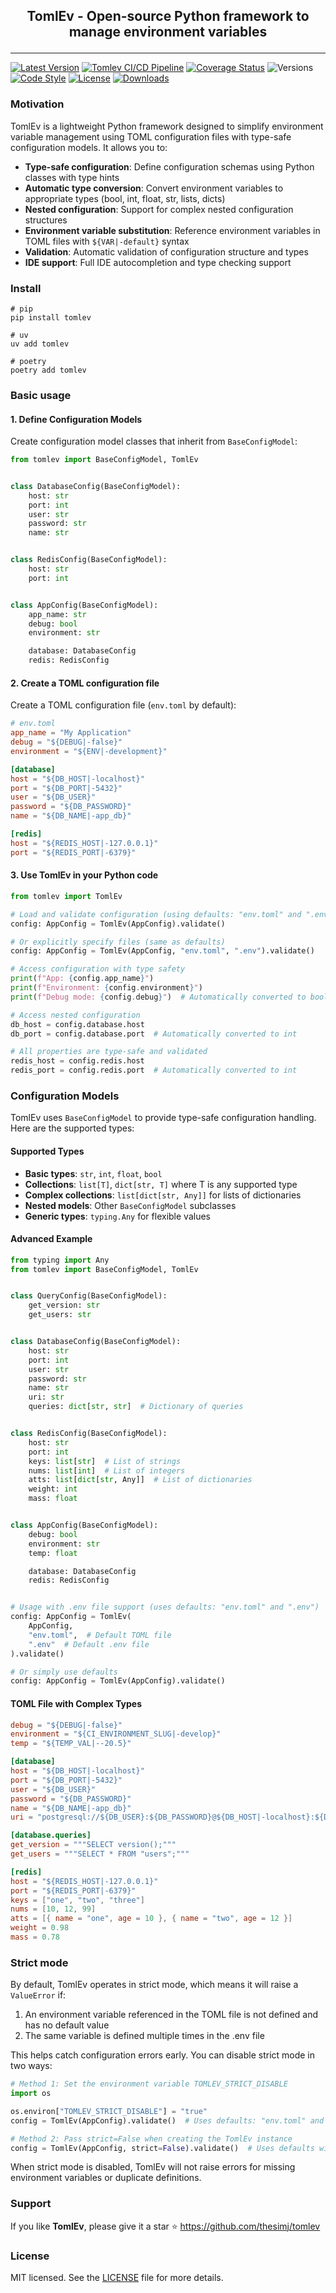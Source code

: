 <h2>
    <p style="text-align: center;">
        TomlEv - Open-source Python framework to manage environment variables
    </p>
</h2>

---
[![Latest Version](https://badgen.net/pypi/v/tomlev)](https://pypi.python.org/pypi/tomlev/)
[![Tomlev CI/CD Pipeline](https://github.com/thesimj/tomlev/actions/workflows/main.yml/badge.svg)](https://github.com/thesimj/tomlev/actions/workflows/main.yml)
[![Coverage Status](https://badgen.net/coveralls/c/github/thesimj/tomlev)](https://coveralls.io/github/thesimj/tomlev?branch=main)
![Versions](https://badgen.net/pypi/python/tomlev)
[![Code Style](https://img.shields.io/badge/code%20style-ruff-000000.svg)](https://github.com/astral-sh/ruff)
[![License](https://img.shields.io/pypi/l/tomlev.svg)](LICENSE)
[![Downloads](https://static.pepy.tech/personalized-badge/tomlev?period=total&units=international_system&left_color=black&right_color=green&left_text=Downloads)](https://pepy.tech/project/tomlev)

### Motivation

TomlEv is a lightweight Python framework designed to simplify environment variable management using TOML configuration
files with type-safe configuration models. It allows you to:

- **Type-safe configuration**: Define configuration schemas using Python classes with type hints
- **Automatic type conversion**: Convert environment variables to appropriate types (bool, int, float, str, lists,
  dicts)
- **Nested configuration**: Support for complex nested configuration structures
- **Environment variable substitution**: Reference environment variables in TOML files with `${VAR|-default}` syntax
- **Validation**: Automatic validation of configuration structure and types
- **IDE support**: Full IDE autocompletion and type checking support

### Install

```shell
# pip
pip install tomlev
```

```shell
# uv
uv add tomlev
```

```shell
# poetry
poetry add tomlev
```

### Basic usage

#### 1. Define Configuration Models

Create configuration model classes that inherit from `BaseConfigModel`:

```python
from tomlev import BaseConfigModel, TomlEv


class DatabaseConfig(BaseConfigModel):
    host: str
    port: int
    user: str
    password: str
    name: str


class RedisConfig(BaseConfigModel):
    host: str
    port: int


class AppConfig(BaseConfigModel):
    app_name: str
    debug: bool
    environment: str

    database: DatabaseConfig
    redis: RedisConfig
```

#### 2. Create a TOML configuration file

Create a TOML configuration file (`env.toml` by default):

```toml
# env.toml
app_name = "My Application"
debug = "${DEBUG|-false}"
environment = "${ENV|-development}"

[database]
host = "${DB_HOST|-localhost}"
port = "${DB_PORT|-5432}"
user = "${DB_USER}"
password = "${DB_PASSWORD}"
name = "${DB_NAME|-app_db}"

[redis]
host = "${REDIS_HOST|-127.0.0.1}"
port = "${REDIS_PORT|-6379}"
```

#### 3. Use TomlEv in your Python code

```python
from tomlev import TomlEv

# Load and validate configuration (using defaults: "env.toml" and ".env")
config: AppConfig = TomlEv(AppConfig).validate()

# Or explicitly specify files (same as defaults)
config: AppConfig = TomlEv(AppConfig, "env.toml", ".env").validate()

# Access configuration with type safety
print(f"App: {config.app_name}")
print(f"Environment: {config.environment}")
print(f"Debug mode: {config.debug}")  # Automatically converted to bool

# Access nested configuration
db_host = config.database.host
db_port = config.database.port  # Automatically converted to int

# All properties are type-safe and validated
redis_host = config.redis.host
redis_port = config.redis.port  # Automatically converted to int
```

### Configuration Models

TomlEv uses `BaseConfigModel` to provide type-safe configuration handling. Here are the supported types:

#### Supported Types

- **Basic types**: `str`, `int`, `float`, `bool`
- **Collections**: `list[T]`, `dict[str, T]` where T is any supported type
- **Complex collections**: `list[dict[str, Any]]` for lists of dictionaries
- **Nested models**: Other `BaseConfigModel` subclasses
- **Generic types**: `typing.Any` for flexible values

#### Advanced Example

```python
from typing import Any
from tomlev import BaseConfigModel, TomlEv


class QueryConfig(BaseConfigModel):
    get_version: str
    get_users: str


class DatabaseConfig(BaseConfigModel):
    host: str
    port: int
    user: str
    password: str
    name: str
    uri: str
    queries: dict[str, str]  # Dictionary of queries


class RedisConfig(BaseConfigModel):
    host: str
    port: int
    keys: list[str]  # List of strings
    nums: list[int]  # List of integers
    atts: list[dict[str, Any]]  # List of dictionaries
    weight: int
    mass: float


class AppConfig(BaseConfigModel):
    debug: bool
    environment: str
    temp: float

    database: DatabaseConfig
    redis: RedisConfig


# Usage with .env file support (uses defaults: "env.toml" and ".env")
config: AppConfig = TomlEv(
    AppConfig,
    "env.toml",  # Default TOML file
    ".env"  # Default .env file
).validate()

# Or simply use defaults
config: AppConfig = TomlEv(AppConfig).validate()
```

#### TOML File with Complex Types

```toml
debug = "${DEBUG|-false}"
environment = "${CI_ENVIRONMENT_SLUG|-develop}"
temp = "${TEMP_VAL|--20.5}"

[database]
host = "${DB_HOST|-localhost}"
port = "${DB_PORT|-5432}"
user = "${DB_USER}"
password = "${DB_PASSWORD}"
name = "${DB_NAME|-app_db}"
uri = "postgresql://${DB_USER}:${DB_PASSWORD}@${DB_HOST|-localhost}:${DB_PORT|-5432}/${DB_NAME|-app_db}"

[database.queries]
get_version = """SELECT version();"""
get_users = """SELECT * FROM "users";"""

[redis]
host = "${REDIS_HOST|-127.0.0.1}"
port = "${REDIS_PORT|-6379}"
keys = ["one", "two", "three"]
nums = [10, 12, 99]
atts = [{ name = "one", age = 10 }, { name = "two", age = 12 }]
weight = 0.98
mass = 0.78
```

### Strict mode

By default, TomlEv operates in strict mode, which means it will raise a `ValueError` if:

1. An environment variable referenced in the TOML file is not defined and has no default value
2. The same variable is defined multiple times in the .env file

This helps catch configuration errors early. You can disable strict mode in two ways:

```python
# Method 1: Set the environment variable TOMLEV_STRICT_DISABLE
import os

os.environ["TOMLEV_STRICT_DISABLE"] = "true"
config = TomlEv(AppConfig).validate()  # Uses defaults: "env.toml" and ".env"

# Method 2: Pass strict=False when creating the TomlEv instance
config = TomlEv(AppConfig, strict=False).validate()  # Uses defaults with strict=False
```

When strict mode is disabled, TomlEv will not raise errors for missing environment variables or duplicate definitions.

### Support

If you like **TomlEv**, please give it a star ⭐ https://github.com/thesimj/tomlev

### License

MIT licensed. See the [LICENSE](LICENSE) file for more details.
